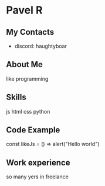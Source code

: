 # Pavel R

## My Contacts
 * discord: haughtyboar 

## About Me

like programming

## Skills

js html css python

## Code Example

const likeJs = () => alert("Hello world")

## Work experience

so many yers in freelance
